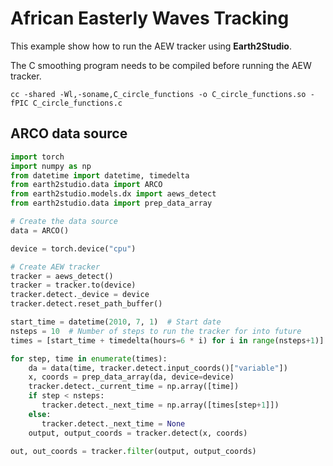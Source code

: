# African Easterly Waves Tracking

This example show how to run the AEW tracker using **Earth2Studio**.

The C smoothing program needs to be compiled before running the AEW tracker.

```
cc -shared -Wl,-soname,C_circle_functions -o C_circle_functions.so -fPIC C_circle_functions.c
```

## ARCO data source

```python
import torch
import numpy as np
from datetime import datetime, timedelta 
from earth2studio.data import ARCO
from earth2studio.models.dx import aews_detect
from earth2studio.data import prep_data_array

# Create the data source
data = ARCO()

device = torch.device("cpu")

# Create AEW tracker
tracker = aews_detect()
tracker = tracker.to(device)
tracker.detect._device = device
tracker.detect.reset_path_buffer()

start_time = datetime(2010, 7, 1)  # Start date
nsteps = 10  # Number of steps to run the tracker for into future
times = [start_time + timedelta(hours=6 * i) for i in range(nsteps+1)]

for step, time in enumerate(times):
    da = data(time, tracker.detect.input_coords()["variable"])
    x, coords = prep_data_array(da, device=device)
    tracker.detect._current_time = np.array([time])
    if step < nsteps:
       tracker.detect._next_time = np.array([times[step+1]])
    else:
       tracker.detect._next_time = None
    output, output_coords = tracker.detect(x, coords)

out, out_coords = tracker.filter(output, output_coords)
```
